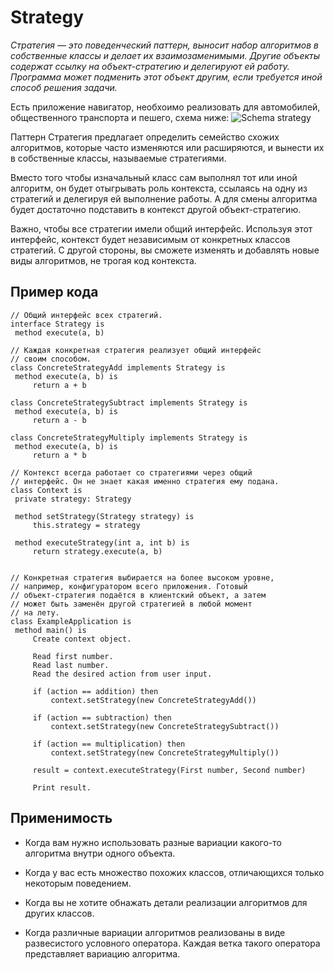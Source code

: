 # Strategy

*Стратегия — это поведенческий паттерн, выносит набор алгоритмов в собственные классы и делает их взаимозаменимыми.
Другие объекты содержат ссылку на объект-стратегию и делегируют ей работу. Программа может подменить этот объект другим, если требуется иной способ решения задачи.*



Есть приложение навигатор, необхоимо реализовать для автомобилей, общественного транспорта и пешего, схема ниже:
![Schema strategy](https://refactoring.guru/images/patterns/diagrams/strategy/solution.png)

Паттерн Стратегия предлагает определить семейство схожих алгоритмов, которые часто изменяются или расширяются, и вынести их в собственные классы, называемые стратегиями.

Вместо того чтобы изначальный класс сам выполнял тот или иной алгоритм, он будет отыгрывать роль контекста, ссылаясь на одну из стратегий и делегируя ей выполнение работы. А для смены алгоритма будет достаточно подставить в контекст другой объект-стратегию.

Важно, чтобы все стратегии имели общий интерфейс. Используя этот интерфейс, контекст будет независимым от конкретных классов стратегий. С другой стороны, вы сможете изменять и добавлять новые виды алгоритмов, не трогая код контекста.

## Пример кода 

   ````
// Общий интерфейс всех стратегий.
interface Strategy is
    method execute(a, b)

// Каждая конкретная стратегия реализует общий интерфейс
// своим способом.
class ConcreteStrategyAdd implements Strategy is
    method execute(a, b) is
        return a + b

class ConcreteStrategySubtract implements Strategy is
    method execute(a, b) is
        return a - b

class ConcreteStrategyMultiply implements Strategy is
    method execute(a, b) is
        return a * b

// Контекст всегда работает со стратегиями через общий
// интерфейс. Он не знает какая именно стратегия ему подана.
class Context is
    private strategy: Strategy

    method setStrategy(Strategy strategy) is
        this.strategy = strategy

    method executeStrategy(int a, int b) is
        return strategy.execute(a, b)


// Конкретная стратегия выбирается на более высоком уровне,
// например, конфигуратором всего приложения. Готовый
// объект-стратегия подаётся в клиентский объект, а затем
// может быть заменён другой стратегией в любой момент
// на лету.
class ExampleApplication is
    method main() is
        Create context object.

        Read first number.
        Read last number.
        Read the desired action from user input.

        if (action == addition) then
            context.setStrategy(new ConcreteStrategyAdd())

        if (action == subtraction) then
            context.setStrategy(new ConcreteStrategySubtract())

        if (action == multiplication) then
            context.setStrategy(new ConcreteStrategyMultiply())

        result = context.executeStrategy(First number, Second number)

        Print result.
````

## Применимость

+ Когда вам нужно использовать разные вариации какого-то алгоритма внутри одного объекта.

+  Когда у вас есть множество похожих классов, отличающихся только некоторым поведением.

+   Когда вы не хотите обнажать детали реализации алгоритмов для других классов.

+ Когда различные вариации алгоритмов реализованы в виде развесистого условного оператора. Каждая ветка такого оператора представляет вариацию алгоритма.




